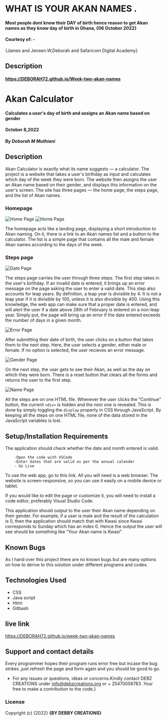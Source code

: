 # WHAT IS YOUR AKAN NAMES .
#### Most people dont know their DAY of birth hence reason to get Akan names as they know day of birth in Ghana, {06 October 2022}
#### Courtesy of: -
{James and Jensen.W,Deborah
and Safaricom Digital Academy}
## Description
#### https://DEBORAH72.github.io/Week-two-akan-names
# Akan Calculator
#### Calculates a user's day of birth and assigns an Akan name based on gender
#### October 8,2022
#### By *Deborah M Muthiani*
## Description
Akan Calculator is exactly what its name suggests — a calculator. The project is a website that takes a user's birthday as input and calculates which day of the week they were born. The website then assigns the user an Akan name based on their gender, and displays this information on the user's screen. The site has three pages — the home page, the steps page, and the list of Akan names.

### Homepage
![Home Page](images/home.png)
![Home Page](images/mobile.png)

The homepage acts like a landing page, displaying a short introduction to Akan naming. On it, there is a link to an Akan names list and a button to the calculator. The list is a simple page that contains all the male and female Akan names according to the days of the week.

### Steps page
![Date Page](images/steps.png)

The steps page carries the user through three steps. The first step takes in the user's birthday. If an invalid date is entered, it brings up an error message on the page asking the user to enter a valid date. This step also accounts for leap years. By definition, a leap year is divisible by 4. It is not a leap year if it is divisible by 100, unless it is also divisible by 400. Using this knowledge, the web app can make sure that a proper date is entered, and will alert the user if a date above 28th of February is entered on a non-leap year. Simply put, the page will bring up an error if the date entered exceeds the number of days in a given month.

![Error Page](images/steps2.png)

After submitting their date of birth, the user clicks on a button that takes them to the next step. Here, the user selects a gender, either male or female. If no option is selected, the user recieves an error message.

![Gender Page](images/steps3.png)

On the next step, the user gets to see their Akan, as well as the day on which they were born. There is a reset button that clears all the forms and returns the user to the first step.

![Name Page](images/steps4.png)

All the steps are on one HTML file. Whenever the user clicks the "Continue" button, the current `<div>` is hidden and the next one is revealed. This is done by simply toggling the `display` property in CSS through JavaScript. By keeping all the steps on one HTML file, none of the data stored in the JavaScript variables is lost.


## Setup/Installation Requirements
 The application should check whether the date and month entered is valid.


        -Open the code with VSCode
        -Enter dates that are valid as per the annual calender
        - Go Live
To use the web app, go to this link. All you will need is a web browser. The website is screen-responsive, so you can use it easily on a mobile device or tablet.

If you would like to edit the page or customize it, you will need to install a code editor, preferably Visual Studio Code.
         

This application should output to the user their Akan name depending on their gender. For example, if a user is male and the result of the calculation is 0, then the application should match that with Kwasi since Kwasi corresponds to Sunday which has an index 0. Hence the output the user will see should be something like “Your Akan name is Kwasi”
## Known Bugs
As I hand over this project there are no known bugs but are many options on how to derive to this solution under different programs and codes.
## Technologies Used
* CSS
* Java script
* Html
* Gitbash
## live link
https://DEBORAH72.github.io/week-two-akan-names

## Support and contact details
Every programmer hopes their program runs error free but incase the bug strikes ,just refresh the page and form again and you should be good to go.
* For any issues or questions, ideas or concerns.Kindly contact DEBZ CREATIONS under info@debzcreations.org or + 25470056783 .Your free to make a contribution to the code.}
### License

Copyright (c) {2022} **{BY DEBBY CREATIONS}**